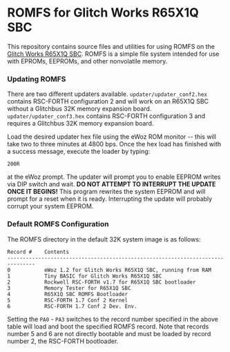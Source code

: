 # ROMFS for Glitch Works R65X1Q SBC

This repository contains source files and utilities for using ROMFS on the [Glitch Works R65X1Q SBC](https://www.tindie.com/products/21523/). ROMFS is a simple file system intended for use with EPROMs, EEPROMs, and other nonvolatile memory.

### Updating ROMFS

There are two different updaters available. `updater/updater_conf2.hex` contains RSC-FORTH configuration 2 and will work on an R65X1Q SBC without a Glitchbus 32K memory expansion board. `updater/updater_conf3.hex` contains RSC-FORTH configuration 3 and requires a Glitchbus 32K memory expansion board.

Load the desired updater hex file using the eWoz ROM monitor -- this will take two to three minutes at 4800 bps. Once the hex load has finished with a success message, execute the loader by typing:

`200R`

at the eWoz prompt. The updater will prompt you to enable EEPROM writes via DIP switch and wait. **DO NOT ATTEMPT TO INTERRUPT THE UPDATE ONCE IT BEGINS!** This program rewrites the system EEPROM and will prompt for a reset when it is ready. Interrupting the update will probably corrupt your system EEPROM.

### Default ROMFS Configuration

The ROMFS directory in the default 32K system image is as follows:

```
Record #    Contents
-------------------------------------------------------------------------------
0           eWoz 1.2 for Glitch Works R65X1Q SBC, running from RAM
1           Tiny BASIC for Glitch Works R65X1Q SBC
2           Rockwell RSC-FORTH v1.7 for R65X1Q SBC bootloader
3           Memory Tester for R65X1Q SBC
4           R65X1Q SBC ROMFS Bootloader
5           RSC-FORTH 1.7 Conf 2 Kernel
6           RSC-FORTH 1.7 Conf 2 Dev. Env.
```

Setting the `PA0` - `PA3` switches to the record number specified in the above table will load and boot the specified ROMFS record. Note that records number 5 and 6 are not directly bootable and must be loaded by record number 2, the RSC-FORTH bootloader.
